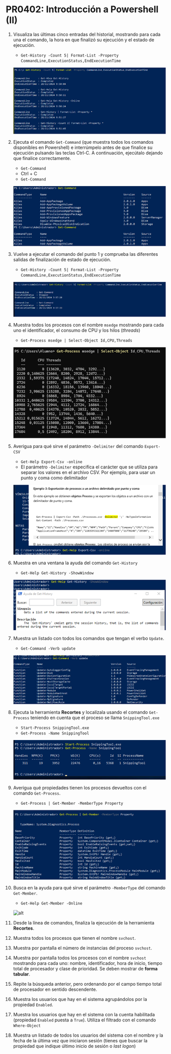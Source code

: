 # PR0402: Introducción a Powershell (II)

1. Visualiza las últimas cinco entradas del historial, mostrando para cada una el comando, la hora en que finalizó su ejecución y el estado de ejecución.
   
     - `Get-History -Count 5| Format-List -Property CommandLine,ExecutionStatus,EndExecutionTime`

      
    ![alt](./img/Ej%201.png)

2. Ejecuta el comando `Get-Command` (que muestra todos los comandos disponibles en Powershell) e interrúmpelo antes de que finalice su ejecución pulsando las teclas Ctrl-C. A continuación, ejecútalo dejando que finalice correctamente.

    - `Get-Command`
    - Ctrl + C
    - `Get-Command`

    ![alt](./img/Ej%202.png)

3. Vuelve a ejecutar el comando del punto 1 y comprueba las diferentes salidas de finalización de estado de ejecución.

    - `Get-History -Count 5| Format-List -Property CommandLine,ExecutionStatus,EndExecutionTime`

    ![alt](./img/EJ%203.png)


4. Muestra todos los procesos con el nombre `msedge` mostrando para cada uno el identificador, el consumo de CPU y los hilos (*threads*)

    - `Get-Process msedge | Select-Object Id,CPU,Threads`

    ![alt](./img/EJ%204.png)

5. Averigua para qué sirve el parámetro `-Delimiter` del comando `Export-CSV`

    - `Get-Help Export-Csv -online`
    - El parámetro `-Delimiter` especifica el carácter que se utiliza para separar los valores en el archivo CSV. Por ejemplo, para usar un punto y coma como delimitador
  
    ![alt](./img/Ej%205.png)

6. Muestra en una ventana la ayuda del comando `Get-History`

    - `Get-Help Get-History -ShowWindow`

    ![alt](./img/Ej%206.png)

7. Muestra un listado con todos los comandos que tengan el verbo `Update`.

    - `Get-Command -Verb update`

    ![alt](./img/Ej%207.png)


8. Ejecuta la herramienta **Recortes** y localízala usando el comando `Get-Process` teniendo en cuenta que el proceso se llama `SnippingTool.exe` 

    - `Start-Process SnippingTool.exe`
    - `Get-Process -Name SnippingTool`

    ![alt](./img/Ej%208.png)

9.  Averigua qué propiedades tienen los procesos devueltos con el comando `Get-Process`.

    - `Get-Process | Get-Member -MemberType Property`

    ![alt](./img/Ej%209.png)

10. Busca en la ayuda para qué sirve el parámetro `-MemberType` del comando `Get-Member`.

    - `Get-Help Get-Member -Online`

    ![alt](./img)

11. Desde la línea de comandos, finaliza la ejecución de la herramienta **Recortes**.



12. Muestra todos los procesos que tienen el nombre `svchost`.



13. Muestra por pantalla el número de instancias del proceso `svchost`.



14. Muestra por pantalla todos los procesos con el nombre `svchost` mostrando para cada uno: nombre, identificador, hora de inicio, tiempo total de procesador y clase de prioridad. Se deben mostrar de **forma tabular**.



15. Repite la búsqueda anterior, pero ordenando por el campo tiempo total de procesador en sentido descendente.



16. Muestra los usuarios que hay en el sistema agrupándolos por la propiedad `Enabled`.



17. Muestra los usuarios que hay en el sistema con la cuenta habilitada (propiedad `Enabled` puesta a `True`). Utiliza el filtrado con el comando `Where-Object`



18. Muestra un listado de todos los usuarios del sistema con el nombre y la fecha de la última vez que iniciaron sesión (tienes que buscar la propiedad que indique último inicio de sesión o *last logon*)
    

